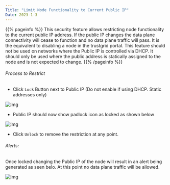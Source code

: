 ```yaml
---
Title: "Limit Node Functionality to Current Public IP"
Date: 2023-1-3
---
```


{{% pageinfo %}}
This security feature allows restricting node functionality to the current public IP address. If the public IP changes the data plane connectivity will cease to function and no data plane traffic will pass. It is the equivalent to disabling a node in the trustgrid portal. This feature should not be used on networks where the Public IP is controlled via DHCP. It should only be used where the public address is statically assigned to the node and is not expected to change. 
{{% /pageinfo %}}

###### Process to Restrict
- Click `Lock` Button next to Public IP  (Do not enable if using DHCP. Static addresses only)

![img](/docs/concepts/node-management/unlocked.png)

- Public IP should now show padlock icon as locked as shown below

![img](/docs/concepts/node-management/locked.png)

- Click `Unlock` to remove the restriction at any point.

###### Alerts:
Once locked changing the Public IP of the node will result in an alert being generated as seen belo. At this point no data plane traffic will be allowed.

![img](/docs/concepts/node-management/alert-node-public-ip.png)

